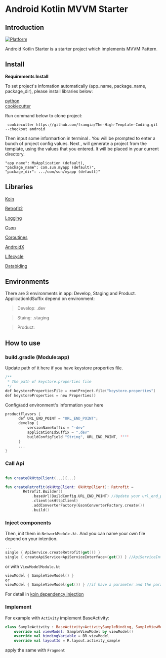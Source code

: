 # Android Kotlin MVVM Starter

## Introduction
[![Platform](https://img.shields.io/badge/platform-Android-green.svg)](http://developer.android.com/index.html)

Android Kotlin Starter is a starter project which implements MVVM Pattern.  

## Install

**Requirements Install**

To set project's infomation automatically (app_name, package_name, package_dir), please install libraries below:

[python](https://www.python.org/)  
[cookiecutter](https://cookiecutter.readthedocs.io/en/1.7.0/installation.html)  

Run command below to clone project: 
```
 cookiecutter https://github.com/framgia/The-High-Template-Coding.git --checkout android 
```
Then input some informartion in terminal  . You will be prompted to enter a bunch of project config values. Next , will generate a project from the template, using the values that you entered. It will be placed in your current directory.
```
"app_name": MyApplication (default),
"package_name": com.sun.myapp (default)",
"package_dir": .../com/sun/myapp (default)"
```

## Libraries
[Koin](https://insert-koin.io/)

[Retrofit2](https://github.com/square/retrofit)

[Logging](https://github.com/square/okhttp/tree/master/okhttp-logging-interceptor)

[Gson](https://github.com/google/gson)

[Coroutines](https://kotlinlang.org/docs/reference/coroutines-overview.html)

[AndroidX](https://developer.android.com/topic/libraries/support-library/androidx-overview)

[Lifecycle](https://developer.android.com/jetpack/androidx/releases/lifecycle)

[Databiding](https://developer.android.com/topic/libraries/data-binding/)

## Environments
There are 3 environments in app: Develop, Staging and Product. ApplicationIdSuffix depend on environment:
> Develop: .dev

> Staing: .staging

> Product: <Not append suffix>

## How to use

### build.gradle (Module:app)
Update path of it here if you have keystore properties file.
```kotlin
/**
 * The path of keystore.properties file
 */
def keystorePropertiesFile = rootProject.file("keystore.properties")
def keystoreProperties = new Properties()
```

Config/add environment's information your here
```kotlin
productFlavors {
      def URL_END_POINT = "URL_END_POINT";
      develop {
          versionNameSuffix = "-dev"
          applicationIdSuffix = ".dev"
          buildConfigField "String", URL_END_POINT, '""'
      }
      ...
}
```

### Call Api

```kotlin

fun createOkHttpClient(...){...}

fun createRetrofit(okHttpClient: OkHttpClient): Retrofit =
        Retrofit.Builder()
            .baseUrl(BuildConfig.URL_END_POINT) //Update your url_end_point here
            .client(okHttpClient)
            .addConverterFactory(GsonConverterFactory.create())
            .build()
```

### Inject components
Then, init them in `NetworkModule.kt`. And you can name your own file depend on your intention.
```kotlin
...
single { ApiService.createRetrofit(get()) }
single { createApiService<ApiServiceInterface>(get()) } //ApiServiceInterface is an interface declare api request methods
```

or with `ViewModelModule.kt`
```kotlin
viewModel { SampleViewModel() }
or
viewModel { SampleViewModel(get()) } //if have a parameter and the parameter is created, the same to n parameters is n get() params
```
For detail in [koin dependency injection](https://insert-koin.io/)

### Implement
For example with `Activity` implement BaseActivity: 
```kotlin
class SampleActivity : BaseActivity<ActivitySampleBinding, SampleViewModel>() {
    override val viewModel: SampleViewModel by viewModel()
    override val bindingVariable = BR.viewModel
    override val layoutId = R.layout.activity_sample
```
apply the same with `Fragment`

